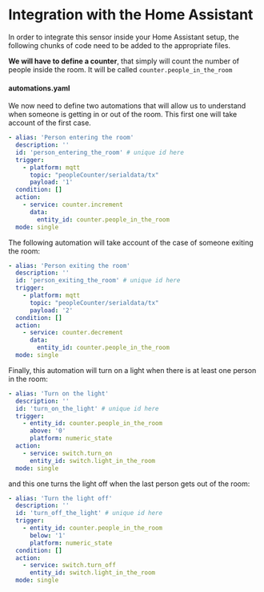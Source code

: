 # Integration with the Home Assistant

In order to integrate this sensor inside your Home Assistant setup, the following chunks of code need to be added to the appropriate files.

**We will have to define a counter**, that simply will count the number of people inside the room. It will be called `counter.people_in_the_room`


#### automations.yaml

We now need to define two automations that will allow us to understand when someone is getting in or out of the room. This first one will take account of the first case.

```yaml
- alias: 'Person entering the room'
  description: ''
  id: 'person_entering_the_room' # unique id here
  trigger:
    - platform: mqtt
      topic: "peopleCounter/serialdata/tx"
      payload: '1'
  condition: []
  action:
    - service: counter.increment
      data:
        entity_id: counter.people_in_the_room
  mode: single

```

The following automation will take account of the case of someone exiting the room:

```yaml
- alias: 'Person exiting the room'
  description: ''
  id: 'person_exiting_the_room' # unique id here
  trigger:
    - platform: mqtt
      topic: "peopleCounter/serialdata/tx"
      payload: '2'
  condition: []
  action:
    - service: counter.decrement
      data:
        entity_id: counter.people_in_the_room
  mode: single

```


Finally, this automation will turn on a light when there is at least one person in the room:

```yaml
- alias: 'Turn on the light'
  description: ''
  id: 'turn_on_the_light' # unique id here
  trigger:
    - entity_id: counter.people_in_the_room
      above: '0'
      platform: numeric_state
  action:
    - service: switch.turn_on
      entity_id: switch.light_in_the_room
  mode: single
```

and this one turns the light off when the last person gets out of the room:

```yaml
- alias: 'Turn the light off'
  description: ''
  id: 'turn_off_the_light' # unique id here
  trigger:
    - entity_id: counter.people_in_the_room
      below: '1'
      platform: numeric_state
  condition: []
  action:
    - service: switch.turn_off
      entity_id: switch.light_in_the_room
  mode: single

```

